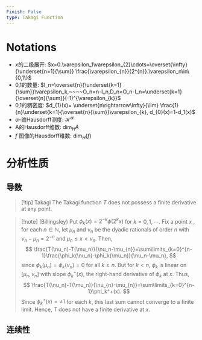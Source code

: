 ```yaml
---
Finish: False
type: Takagi Function
---
```


# Notations
- $x$的二级展开: $x=0.\varepsilon_1\varepsilon_{2}\cdots=\overset{\infty}{\underset{n=1}{\sum}} \frac{\varepsilon_{n}}{2^{n}}.\varepsilon_n\in\{0,1\}$ 
- 0,1的数量: $I_n=\overset{n}{\underset{k=1}{\sum}}\varepsilon_k,~~~~O_n=n-I_n,D_n=O_n-I_n=\underset{k=1}{\overset{n}{\sum}}(-1)^{\varepsilon_{k}}$ 
- 0,1的稠密度: $d_{1}(x)= \underset{n\rightarrow\infty}{\lim} \frac{1}{n}\underset{k=1}{\overset{n}{\sum}}\varepsilon_{k}, d_{0}(x)=1-d_1(x)$
- $\alpha$-维Hausdorff测度: $\mathcal{H}^\alpha$ 
- A的Hausdorff维数: $\mathrm{dim}_HA$ 
- $f$ 图像的Hausdorff维数: $\mathrm{dim}_H(f)$
# 分析性质
## 导数
>[!tip] Takagi
>The Takagi function $T$ does not possess a finite derivative at any point.

 >[!note] (Billingsley) 
 >Put $\phi_{k}(x)=2^{-k}\phi(2^{k}x)$ for $k=0,1,\cdots$. Fix a point $x$ , for each $n\in \mathbb{N}$, let $\mu_n$ and $\nu_n$ be the dyadic rationals of order $n$ with $\nu_n-\mu_n=2^{-n}$ and $\mu_{n}\le x<\nu_n$. Then,
>$$
\frac{T(\nu_n)-T(\mu_n)}{\nu_n-\mu_{n}}=\sum\limits_{k=0}^{n-1}\frac{\phi_k(\nu_n)-\phi_k(\mu_n)}{\nu_n-\mu_n},
>$$ 
>since $\phi_k(\mu_n)=\phi_k(\nu_n)=0$ for all $k\ge n$.
>But for $k<n$, $\phi_k$ is linear on $[\mu_n,\nu_n]$ with slope $\phi^+_k(x)$, the right-hand derivative of $\phi_k$ at $x$. Thus,
>$$
>\frac{T(\nu_n)-T(\mu_n)}{\nu_{n}-\mu_{n}}=\sum\limits_{k=0}^{n-1}\phi_k^+(x).
>$$
>Since $\phi_k^+(x)=\pm1$ for each $k$, this last sum cannot converge to a finite limit.
>Hence, $T$ does not have a finite derivative at $x$.



## 连续性
